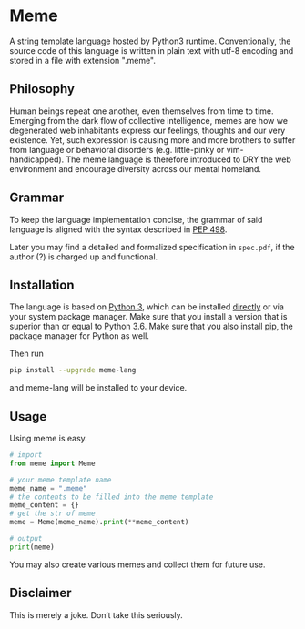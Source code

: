 # Meme

A string template language hosted by Python3 runtime. Conventionally, the source code of this language is written in plain text with utf-8 encoding and stored in a file with extension ".meme".

## Philosophy

Human beings repeat one another, even themselves from time to time. Emerging from the dark flow of collective intelligence, memes are how we degenerated web inhabitants express our feelings, thoughts and our very existence. Yet, such expression is causing more and more brothers to suffer from language or behavioral disorders (e.g. little-pinky or vim-handicapped). The meme language is therefore introduced to DRY the web environment and encourage diversity across our mental homeland.

## Grammar

To keep the language implementation concise, the grammar of said language is aligned with the syntax described in [PEP 498](https://www.python.org/dev/peps/pep-0498/). 

Later you may find a detailed and formalized specification in `spec.pdf`, if the author (?) is charged up and functional.

## Installation

The language is based on [Python 3](https://www.python.org/), which can be installed [directly](https://www.python.org/downloads/) or via your system package manager. Make sure that you install a version that is superior than or equal to Python 3.6. Make sure that you also install [pip](https://pypi.org/project/pip/), the package manager for Python as well.

Then run

```bash
pip install --upgrade meme-lang
```

and meme-lang will be installed to your device.

## Usage

Using meme is easy.

```python
# import
from meme import Meme

# your meme template name
meme_name = ".meme"
# the contents to be filled into the meme template
meme_content = {}
# get the str of meme
meme = Meme(meme_name).print(**meme_content)

# output
print(meme)
```

You may also create various memes and collect them for future use.

## Disclaimer

This is merely a joke. Don’t take this seriously.
